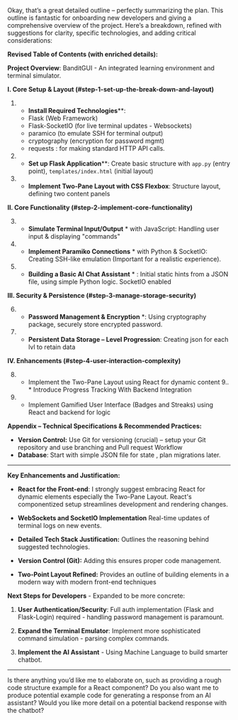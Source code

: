 Okay, that’s a great detailed outline – perfectly summarizing the plan. This outline is fantastic for onboarding new developers and giving a comprehensive overview of the project. Here’s a breakdown, refined with suggestions for clarity, specific technologies, and adding critical considerations:

**Revised Table of Contents (with enriched details):**

**Project Overview**: BanditGUI - An integrated learning environment and terminal simulator.

**I. Core Setup & Layout (#step-1-set-up-the-break-down-and-layout)**

1. * **Install Required Technologies****:
    * Flask (Web Framework)
    * Flask-SocketIO (for live terminal updates - Websockets)
    * paramico (to emulate SSH for terminal output)
    * cryptography (encryption for password mgmt)
    * requests : for making standard HTTP API calls.

2. * **Set up Flask Application****: Create basic structure with `app.py` (entry point), `templates/index.html` (initial layout)

3. * **Implement Two-Pane Layout with CSS Flexbox**: Structure layout, defining two content panels

**II. Core Functionality (#step-2-implement-core-functionality)**

3. * **Simulate Terminal Input/Output** * with JavaScript: Handling user input & displaying "commands"

4. * **Implement Paramiko Connections** * with Python & SocketIO: Creating SSH-like emulation (Important for a realistic experience).

5. * **Building a Basic AI Chat Assistant** * :  Initial static hints from a JSON file, using simple Python logic. SocketIO enabled

**III. Security & Persistence (#step-3-manage-storage-security)**

6. * **Password Management & Encryption** *: Using cryptography package, securely store encrypted password.
7. * **Persistent Data Storage – Level Progression**: Creating json for each lvl to retain data

**IV. Enhancements (#step-4-user-interaction-complexity)**

8. * Implement the Two-Pane Layout using React for dynamic content
9.. * Introduce Progress Tracking With Backend Integration
10. * Implement Gamified User Interface (Badges and Streaks) using React and backend for logic

**Appendix – Technical Specifications & Recommended Practices:**

* **Version Control:** Use Git for versioning (crucial) – setup your Git repository and use branching and Pull request Workflow
* **Database**: Start with simple JSON file for state , plan migrations later.

---
**Key Enhancements and Justification:**

* **React for the Front-end**: I strongly suggest embracing React for dynamic elements especially the Two-Pane Layout. React's componentized setup streamlines development and rendering changes.

* **WebSockets and SocketIO Implementation** Real-time updates of terminal logs on new events.

* **Detailed Tech Stack Justification:** Outlines the reasoning behind suggested technologies.

* **Version Control (Git):** Adding this ensures proper code management.

* **Two-Point Layout Refined:** Provides an outline of building elements in a modern way with modern front-end techniques

**Next Steps for Developers** - Expanded to be more concrete:

1. **User Authentication/Security**: Full auth implementation (Flask and Flask-Login) required - handling password management is paramount.

2. **Expand the Terminal Emulator**: Implement more sophisticated command simulation - parsing complex commands.

3. **Implement the AI Assistant** - Using Machine Language to build smarter chatbot.

---

Is there anything you’d like me to elaborate on, such as providing a rough code structure example for a React component? Do you also want me to produce potential example code for generating a response from an AI assistant? Would you like more detail on a potential backend response with the chatbot?
